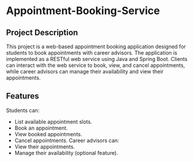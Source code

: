 # Appointment-Booking-Service

## Project Description
This project is a web-based appointment booking application designed for students to book appointments with career advisors. The application is implemented as a RESTful web service using Java and Spring Boot. Clients can interact with the web service to book, view, and cancel appointments, while career advisors can manage their availability and view their appointments.

## Features
Students can:
- List available appointment slots.
- Book an appointment.
- View booked appointments.
- Cancel appointments.
Career advisors can:
- View their appointments.
- Manage their availability (optional feature).

